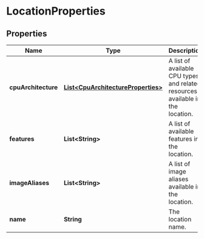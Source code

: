 

# LocationProperties

## Properties

| Name | Type | Description | Notes |
| ------------ | ------------- | ------------- | ------------- |
| **cpuArchitecture** | [**List&lt;CpuArchitectureProperties&gt;**](CpuArchitectureProperties.md) | A list of available CPU types and related resources available in the location. |  [optional] [readonly] |
| **features** | **List&lt;String&gt;** | A list of available features in the location. |  [optional] [readonly] |
| **imageAliases** | **List&lt;String&gt;** | A list of image aliases available in the location. |  [optional] [readonly] |
| **name** | **String** | The location name. |  [optional] |


